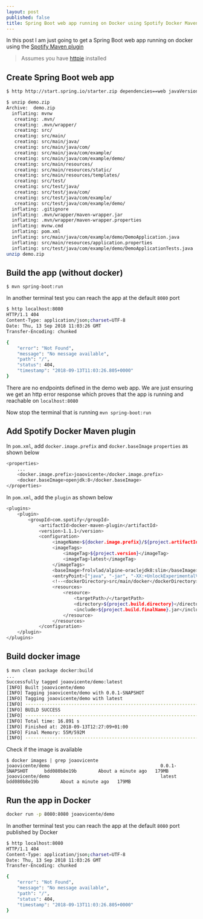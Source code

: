 ```yaml
---
layout: post
published: false
title: Spring Boot web app running on Docker using Spotify Docker Maven plugin
---
```

In this post I am just going to get a Spring Boot web app running on docker using the [Spotify Maven plugin](https://github.com/spotify/docker-maven-plugin)

> Assumes you have [httpie](https://httpie.org/) installed

## Create Spring Boot web app
```bash
$ http http://start.spring.io/starter.zip dependencies==web javaVersion==8 -d

$ unzip demo.zip 
Archive:  demo.zip
  inflating: mvnw                    
   creating: .mvn/
   creating: .mvn/wrapper/
   creating: src/
   creating: src/main/
   creating: src/main/java/
   creating: src/main/java/com/
   creating: src/main/java/com/example/
   creating: src/main/java/com/example/demo/
   creating: src/main/resources/
   creating: src/main/resources/static/
   creating: src/main/resources/templates/
   creating: src/test/
   creating: src/test/java/
   creating: src/test/java/com/
   creating: src/test/java/com/example/
   creating: src/test/java/com/example/demo/
  inflating: .gitignore              
  inflating: .mvn/wrapper/maven-wrapper.jar  
  inflating: .mvn/wrapper/maven-wrapper.properties  
  inflating: mvnw.cmd                
  inflating: pom.xml                 
  inflating: src/main/java/com/example/demo/DemoApplication.java  
  inflating: src/main/resources/application.properties  
  inflating: src/test/java/com/example/demo/DemoApplicationTests.java 
unzip demo.zip
```

## Build the app (without docker)

```
$ mvn spring-boot:run
```

In another terminal test you can reach the app at the default `8080` port

```bash
$ http localhost:8080
HTTP/1.1 404 
Content-Type: application/json;charset=UTF-8
Date: Thu, 13 Sep 2018 11:03:26 GMT
Transfer-Encoding: chunked

{
    "error": "Not Found", 
    "message": "No message available", 
    "path": "/", 
    "status": 404, 
    "timestamp": "2018-09-13T11:03:26.805+0000"
}
```

There are no endpoints defined in the demo web app. We are just ensuring we get an http error response which proves that the app is running and reachable on `localhost:8080` 

Now stop the terminal that is running `mvn spring-boot:run`

## Add Spotify Docker Maven plugin
In `pom.xml`, add `docker.image.prefix` and `docker.baseImage` `properties` as shown below
```bash
<properties>
    ...
    <docker.image.prefix>joaovicente</docker.image.prefix>
    <docker.baseImage>openjdk:8</docker.baseImage>
</properties>
```

In `pom.xml`, add the `plugin` as shown below
```bash
<plugins>
    <plugin>
        <groupId>com.spotify</groupId>
            <artifactId>docker-maven-plugin</artifactId>
            <version>1.1.1</version>
            <configuration>
                 <imageName>${docker.image.prefix}/${project.artifactId}</imageName>
                 <imageTags>
                     <imageTag>${project.version}</imageTag>
                     <imageTag>latest</imageTag>
                 </imageTags>
                 <baseImage>frolvlad/alpine-oraclejdk8:slim</baseImage>
                 <entryPoint>["java", "-jar", "-XX:+UnlockExperimentalVMOptions", "-XX:+UseCGroupMemoryLimitForHeap", "/${project.build.finalName}.jar"]</entryPoint>
                 <!--<dockerDirectory>src/main/docker</dockerDirectory>-->
                 <resources>
                     <resource>
                         <targetPath>/</targetPath>
                         <directory>${project.build.directory}</directory>
                         <include>${project.build.finalName}.jar</include>
                     </resource>
                 </resources>
            </configuration>
    </plugin>
</plugins>
```

## Build docker image

```bash
$ mvn clean package docker:build
...
Successfully tagged joaovicente/demo:latest
[INFO] Built joaovicente/demo
[INFO] Tagging joaovicente/demo with 0.0.1-SNAPSHOT
[INFO] Tagging joaovicente/demo with latest
[INFO] ------------------------------------------------------------------------
[INFO] BUILD SUCCESS
[INFO] ------------------------------------------------------------------------
[INFO] Total time: 16.891 s
[INFO] Finished at: 2018-09-13T12:27:09+01:00
[INFO] Final Memory: 55M/592M
[INFO] ------------------------------------------------------------------------
```

Check if the image is available 
```
$ docker images | grep joaovicente
joaovicente/demo                                         0.0.1-SNAPSHOT      bdd080b8e19b        About a minute ago   179MB
joaovicente/demo                                         latest              bdd080b8e19b        About a minute ago   179MB
```

## Run the app in Docker
```bash
docker run -p 8080:8080 joaovicente/demo
```

In another terminal test you can reach the app at the default `8080` port published by Docker

```bash
$ http localhost:8080
HTTP/1.1 404 
Content-Type: application/json;charset=UTF-8
Date: Thu, 13 Sep 2018 11:03:26 GMT
Transfer-Encoding: chunked

{
    "error": "Not Found", 
    "message": "No message available", 
    "path": "/", 
    "status": 404, 
    "timestamp": "2018-09-13T11:03:26.805+0000"
}
```
